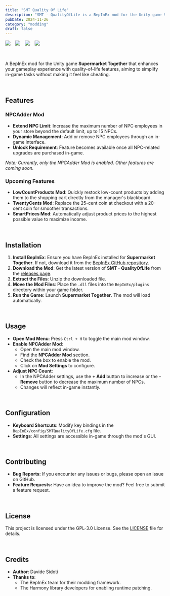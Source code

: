 ```yaml
---
title: "SMT Quality Of Life"
description: "SMT - QualityOfLife is a BepInEx mod for the Unity game Supermarket Together that enhances gameplay by adding quality-of-life features designed to simplify in-game tasks without giving an unfair advantage."
pubDate: 2024-11-26
category: "modding"
draft: false
---
```


<div style="display: flex;">
<a href="https://github.com/davidesidoti/SMT-QualityOfLife"><img src="https://img.shields.io/badge/GitHub-100000?style=for-the-badge&logo=github&logoColor=white" /></a>

<img src="https://img.shields.io/badge/Steam-000000?style=for-the-badge&logo=steam&logoColor=white"  style="padding-left: 15px"/>

<img src="https://img.shields.io/badge/C%23-239120?style=for-the-badge&logo=csharp&logoColor=white"  style="padding-left: 15px"/>

<img src="https://img.shields.io/badge/Unity-100000?style=for-the-badge&logo=unity&logoColor=white"  style="padding-left: 15px"/>
</div>

<br />
<br />

A BepInEx mod for the Unity game **Supermarket Together** that enhances your gameplay experience with quality-of-life features, aiming to simplify in-game tasks without making it feel like cheating.

<br />

## Features

### NPCAdder Mod

- **Extend NPC Limit**: Increase the maximum number of NPC employees in your store beyond the default limit, up to 15 NPCs.
- **Dynamic Management**: Add or remove NPC employees through an in-game interface.
- **Unlock Requirement**: Feature becomes available once all NPC-related upgrades are purchased in-game.

*Note: Currently, only the NPCAdder Mod is enabled. Other features are coming soon.*

### Upcoming Features

- **LowCountProducts Mod**: Quickly restock low-count products by adding them to the shopping cart directly from the manager's blackboard.
- **TwentyCents Mod**: Replace the 25-cent coin at checkout with a 20-cent coin for smoother transactions.
- **SmartPrices Mod**: Automatically adjust product prices to the highest possible value to maximize income.

<br />

## Installation

1. **Install BepInEx**: Ensure you have BepInEx installed for **Supermarket Together**. If not, download it from the [BepInEx GitHub repository](https://github.com/BepInEx/BepInEx/releases).
2. **Download the Mod**: Get the latest version of **SMT - QualityOfLife** from the [releases page](https://github.com/davidesidoti/SMT-QualityOfLife/releases).
3. **Extract the Files**: Unzip the downloaded file.
4. **Move the Mod Files**: Place the `.dll` files into the `BepInEx/plugins` directory within your game folder.
5. **Run the Game**: Launch **Supermarket Together**. The mod will load automatically.

<br />

## Usage

- **Open Mod Menu**: Press `Ctrl + H` to toggle the main mod window.
- **Enable NPCAdder Mod**:
  - Open the main mod window.
  - Find the **NPCAdder Mod** section.
  - Check the box to enable the mod.
  - Click on **Mod Settings** to configure.
- **Adjust NPC Count**:
  - In the NPCAdder settings, use the **+ Add** button to increase or the **- Remove** button to decrease the maximum number of NPCs.
  - Changes will reflect in-game instantly.

<br />

## Configuration

- **Keyboard Shortcuts**: Modify key bindings in the `BepInEx/config/SMTQualityOfLife.cfg` file.
- **Settings**: All settings are accessible in-game through the mod's GUI.

<br />

## Contributing

- **Bug Reports:** If you encounter any issues or bugs, please open an issue on GitHub.
- **Feature Requests:** Have an idea to improve the mod? Feel free to submit a feature request.

<br />

## License

This project is licensed under the GPL-3.0 License. See the [LICENSE](https://github.com/davidesidoti/SMT-QualityOfLife/blob/main/LICENSE) file for details.

<br />

## Credits

- **Author**: Davide Sidoti
- **Thanks to**:
  - The BepInEx team for their modding framework.
  - The Harmony library developers for enabling runtime patching.


<br />
<br />
